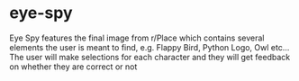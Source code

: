 # eye-spy
Eye Spy features the final image from <a>r/Place</a> which contains several elements the user is meant to find, e.g. Flappy Bird, 
    Python Logo, Owl etc… The user will make selections for each character and they will get feedback on whether they are correct or not
